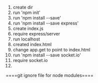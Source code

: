 1. create dir
2. run 'npm init'
3. run 'npm install --save'
4. run 'npm install --save express'
5. create index.js 
6. require express/server
7. run localhost
8. created index.html
9. change app.get to point to index.html
10. run 'npm install --save socket.io'
11. require socket.io
12. 


====git ignore file for node modules====
